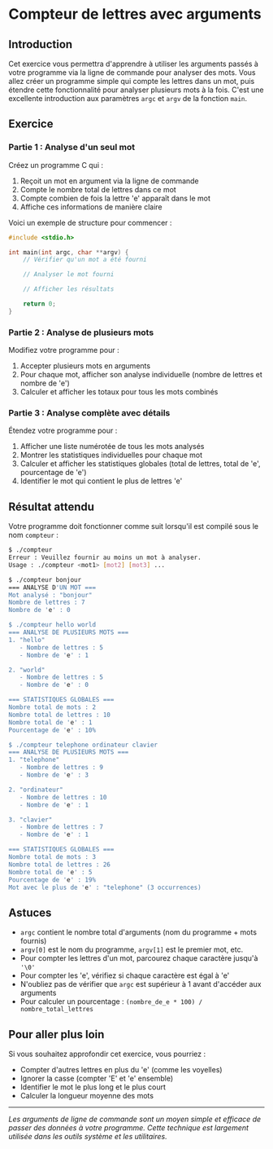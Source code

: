 # Compteur de lettres avec arguments

## Introduction

Cet exercice vous permettra d'apprendre à utiliser les arguments passés à votre programme via la ligne de commande pour analyser des mots. Vous allez créer un programme simple qui compte les lettres dans un mot, puis étendre cette fonctionnalité pour analyser plusieurs mots à la fois. C'est une excellente introduction aux paramètres `argc` et `argv` de la fonction `main`.

## Exercice

### Partie 1 : Analyse d'un seul mot

Créez un programme C qui :

1. Reçoit un mot en argument via la ligne de commande
2. Compte le nombre total de lettres dans ce mot
3. Compte combien de fois la lettre 'e' apparaît dans le mot
4. Affiche ces informations de manière claire

Voici un exemple de structure pour commencer :

```c
#include <stdio.h>

int main(int argc, char **argv) {
    // Vérifier qu'un mot a été fourni

    // Analyser le mot fourni

    // Afficher les résultats

    return 0;
}
```

### Partie 2 : Analyse de plusieurs mots

Modifiez votre programme pour :

1. Accepter plusieurs mots en arguments
2. Pour chaque mot, afficher son analyse individuelle (nombre de lettres et nombre de 'e')
3. Calculer et afficher les totaux pour tous les mots combinés

### Partie 3 : Analyse complète avec détails

Étendez votre programme pour :

1. Afficher une liste numérotée de tous les mots analysés
2. Montrer les statistiques individuelles pour chaque mot
3. Calculer et afficher les statistiques globales (total de lettres, total de 'e', pourcentage de 'e')
4. Identifier le mot qui contient le plus de lettres 'e'

## Résultat attendu

Votre programme doit fonctionner comme suit lorsqu'il est compilé sous le nom `compteur` :

```bash
$ ./compteur
Erreur : Veuillez fournir au moins un mot à analyser.
Usage : ./compteur <mot1> [mot2] [mot3] ...

$ ./compteur bonjour
=== ANALYSE D'UN MOT ===
Mot analysé : "bonjour"
Nombre de lettres : 7
Nombre de 'e' : 0

$ ./compteur hello world
=== ANALYSE DE PLUSIEURS MOTS ===
1. "hello"
   - Nombre de lettres : 5
   - Nombre de 'e' : 1

2. "world"
   - Nombre de lettres : 5
   - Nombre de 'e' : 0

=== STATISTIQUES GLOBALES ===
Nombre total de mots : 2
Nombre total de lettres : 10
Nombre total de 'e' : 1
Pourcentage de 'e' : 10%

$ ./compteur telephone ordinateur clavier
=== ANALYSE DE PLUSIEURS MOTS ===
1. "telephone"
   - Nombre de lettres : 9
   - Nombre de 'e' : 3

2. "ordinateur"
   - Nombre de lettres : 10
   - Nombre de 'e' : 1

3. "clavier"
   - Nombre de lettres : 7
   - Nombre de 'e' : 1

=== STATISTIQUES GLOBALES ===
Nombre total de mots : 3
Nombre total de lettres : 26
Nombre total de 'e' : 5
Pourcentage de 'e' : 19%
Mot avec le plus de 'e' : "telephone" (3 occurrences)
```

## Astuces

- `argc` contient le nombre total d'arguments (nom du programme + mots fournis)
- `argv[0]` est le nom du programme, `argv[1]` est le premier mot, etc.
- Pour compter les lettres d'un mot, parcourez chaque caractère jusqu'à `'\0'`
- Pour compter les 'e', vérifiez si chaque caractère est égal à 'e'
- N'oubliez pas de vérifier que `argc` est supérieur à 1 avant d'accéder aux arguments
- Pour calculer un pourcentage : `(nombre_de_e * 100) / nombre_total_lettres`

## Pour aller plus loin

Si vous souhaitez approfondir cet exercice, vous pourriez :

- Compter d'autres lettres en plus du 'e' (comme les voyelles)
- Ignorer la casse (compter 'E' et 'e' ensemble)
- Identifier le mot le plus long et le plus court
- Calculer la longueur moyenne des mots

---

_Les arguments de ligne de commande sont un moyen simple et efficace de passer des données à votre programme. Cette technique est largement utilisée dans les outils système et les utilitaires._

